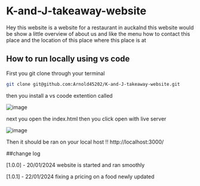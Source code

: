 # K-and-J-takeaway-website
Hey this website is a website for a restaurant in auckalnd this website would be show a little overview of about us and like the menu how to contact this place and the location of this place where this place is at

## How to run locally using vs code

First you git clone through your terminal

```bash
git clone git@github.com:Arnold45202/K-and-J-takeaway-website.git
```

then you install a vs coode extention called 

![image](https://github.com/Arnold45202/K-and-J-takeaway-website/assets/143671110/587d32d2-d088-4a4f-adbe-85e3e697a2ce)

next you open the index.html then you click open with live server 

![image](https://github.com/Arnold45202/K-and-J-takeaway-website/assets/143671110/05607dbe-5c23-4ce5-aa06-18350ef87ad3)


Then it should be ran on your local host !! http://localhost:3000/

##change log

[1.0.0] - 20/01/2024 website is started and ran smoothly 

[1.0.1] - 22/01/2024 fixing a pricing on a food newly updated 

